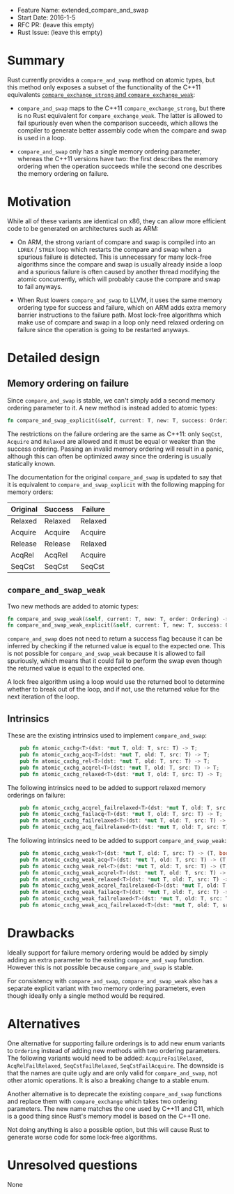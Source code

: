 - Feature Name: extended_compare_and_swap
- Start Date: 2016-1-5
- RFC PR: (leave this empty)
- Rust Issue: (leave this empty)

# Summary
[summary]: #summary

Rust currently provides a `compare_and_swap` method on atomic types, but this method only exposes a subset of the functionality of the C++11 equivalents [`compare_exchange_strong` and `compare_exchange_weak`](http://en.cppreference.com/w/cpp/atomic/atomic/compare_exchange):

- `compare_and_swap` maps to the C++11 `compare_exchange_strong`, but there is no Rust equivalent for `compare_exchange_weak`. The latter is allowed to fail spuriously even when the comparison succeeds, which allows the compiler to generate better assembly code when the compare and swap is used in a loop.

- `compare_and_swap` only has a single memory ordering parameter, whereas the C++11 versions have two: the first describes the memory ordering when the operation succeeds while the second one describes the memory ordering on failure.

# Motivation
[motivation]: #motivation

While all of these variants are identical on x86, they can allow more efficient code to be generated on architectures such as ARM:

- On ARM, the strong variant of compare and swap is compiled into an `LDREX` / `STREX` loop which restarts the compare and swap when a spurious failure is detected. This is unnecessary for many lock-free algorithms since the compare and swap is usually already inside a loop and a spurious failure is often caused by another thread modifying the atomic concurrently, which will probably cause the compare and swap to fail anyways.

- When Rust lowers `compare_and_swap` to LLVM, it uses the same memory ordering type for success and failure, which on ARM adds extra memory barrier instructions to the failure path. Most lock-free algorithms which make use of compare and swap in a loop only need relaxed ordering on failure since the operation is going to be restarted anyways.

# Detailed design
[design]: #detailed-design

## Memory ordering on failure

Since `compare_and_swap` is stable, we can't simply add a second memory ordering parameter to it. A new method is instead added to atomic types:

```rust
fn compare_and_swap_explicit(&self, current: T, new: T, success: Ordering, failure: Ordering) -> T;
```

The restrictions on the failure ordering are the same as C++11: only `SeqCst`, `Acquire` and `Relaxed` are allowed and it must be equal or weaker than the success ordering. Passing an invalid memory ordering will result in a panic, although this can often be optimized away since the ordering is usually statically known.

The documentation for the original `compare_and_swap` is updated to say that it is equivalent to `compare_and_swap_explicit` with the following mapping for memory orders:

Original | Success | Failure
-------- | ------- | -------
Relaxed  | Relaxed | Relaxed
Acquire  | Acquire | Acquire
Release  | Release | Relaxed
AcqRel   | AcqRel  | Acquire
SeqCst   | SeqCst  | SeqCst

## `compare_and_swap_weak`

Two new methods are added to atomic types:

```rust
fn compare_and_swap_weak(&self, current: T, new: T, order: Ordering) -> (T, bool);
fn compare_and_swap_weak_explicit(&self, current: T, new: T, success: Ordering, failure: Ordering) -> (T, bool);
```

`compare_and_swap` does not need to return a success flag because it can be inferred by checking if the returned value is equal to the expected one. This is not possible for `compare_and_swap_weak` because it is allowed to fail spuriously, which means that it could fail to perform the swap even though the returned value is equal to the expected one.

A lock free algorithm using a loop would use the returned bool to determine whether to break out of the loop, and if not, use the returned value for the next iteration of the loop.

## Intrinsics

These are the existing intrinsics used to implement `compare_and_swap`:

```rust
    pub fn atomic_cxchg<T>(dst: *mut T, old: T, src: T) -> T;
    pub fn atomic_cxchg_acq<T>(dst: *mut T, old: T, src: T) -> T;
    pub fn atomic_cxchg_rel<T>(dst: *mut T, old: T, src: T) -> T;
    pub fn atomic_cxchg_acqrel<T>(dst: *mut T, old: T, src: T) -> T;
    pub fn atomic_cxchg_relaxed<T>(dst: *mut T, old: T, src: T) -> T;
```

The following intrinsics need to be added to support relaxed memory orderings on failure:

```rust
    pub fn atomic_cxchg_acqrel_failrelaxed<T>(dst: *mut T, old: T, src: T) -> T;
    pub fn atomic_cxchg_failacq<T>(dst: *mut T, old: T, src: T) -> T;
    pub fn atomic_cxchg_failrelaxed<T>(dst: *mut T, old: T, src: T) -> T;
    pub fn atomic_cxchg_acq_failrelaxed<T>(dst: *mut T, old: T, src: T) -> T;
```

The following intrinsics need to be added to support `compare_and_swap_weak`:

```rust
    pub fn atomic_cxchg_weak<T>(dst: *mut T, old: T, src: T) -> (T, bool);
    pub fn atomic_cxchg_weak_acq<T>(dst: *mut T, old: T, src: T) -> (T, bool);
    pub fn atomic_cxchg_weak_rel<T>(dst: *mut T, old: T, src: T) -> (T, bool);
    pub fn atomic_cxchg_weak_acqrel<T>(dst: *mut T, old: T, src: T) -> (T, bool);
    pub fn atomic_cxchg_weak_relaxed<T>(dst: *mut T, old: T, src: T) -> (T, bool);
    pub fn atomic_cxchg_weak_acqrel_failrelaxed<T>(dst: *mut T, old: T, src: T) -> (T, bool);
    pub fn atomic_cxchg_weak_failacq<T>(dst: *mut T, old: T, src: T) -> (T, bool);
    pub fn atomic_cxchg_weak_failrelaxed<T>(dst: *mut T, old: T, src: T) -> (T, bool);
    pub fn atomic_cxchg_weak_acq_failrelaxed<T>(dst: *mut T, old: T, src: T) -> (T, bool);
```

# Drawbacks
[drawbacks]: #drawbacks

Ideally support for failure memory ordering would be added by simply adding an extra parameter to the existing `compare_and_swap` function. However this is not possible because `compare_and_swap` is stable.

For consistency with `compare_and_swap`, `compare_and_swap_weak` also has a separate explicit variant with two memory ordering parameters, even though ideally only a single method would be required.

# Alternatives
[alternatives]: #alternatives

One alternative for supporting failure orderings is to add new enum variants to `Ordering` instead of adding new methods with two ordering parameters. The following variants would need to be added: `AcquireFailRelaxed`, `AcqRelFailRelaxed`, `SeqCstFailRelaxed`, `SeqCstFailAcquire`. The downside is that the names are quite ugly and are only valid for `compare_and_swap`, not other atomic operations. It is also a breaking change to a stable enum.

Another alternative is to deprecate the existing `compare_and_swap` functions and replace them with `compare_exchange` which takes two ordering parameters. The new name matches the one used by C++11 and C11, which is a good thing since Rust's memory model is based on the C++11 one.

Not doing anything is also a possible option, but this will cause Rust to generate worse code for some lock-free algorithms.

# Unresolved questions
[unresolved]: #unresolved-questions

None
